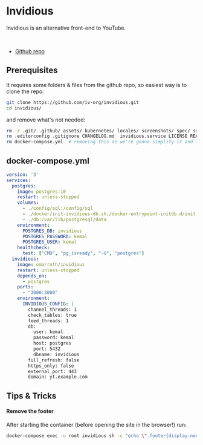 # Invidious

Invidious is an alternative front-end to YouTube.

<br>

- [Github repo](https://github.com/iv-org/invidious)

## Prerequisites
It requires some folders & files from the github repo, so easiest way is to clone the repo:
```sh
git clone https://github.com/iv-org/invidious.git
cd invidious/
```
and remove what's not needed:
```sh
rm -r .git/ .github/ assets/ kubernetes/ locales/ screenshots/ spec/ src/
rm .editorconfig .gitignore CHANGELOG.md  invidious.service LICENSE README.md shard.lock shard.yml TRANSLATION
rm docker-compose.yml  # removing this as we're gonna simplify it and let it use the prebuilt image from docker hub
```


## docker-compose.yml
```yml
version: '3'
services:
  postgres:
    image: postgres:10
    restart: unless-stopped
    volumes:
      - ./config/sql:/config/sql
      - ./docker/init-invidious-db.sh:/docker-entrypoint-initdb.d/init-invidious-db.sh
      - ./db:/var/lib/postgresql/data
    environment:
      POSTGRES_DB: invidious
      POSTGRES_PASSWORD: kemal
      POSTGRES_USER: kemal
    healthcheck:
      test: ["CMD", "pg_isready", "-U", "postgres"]
  invidious:
    image: omarroth/invidious
    restart: unless-stopped
    depends_on:
      - postgres
    ports:
      - "3000:3000"
    environment:
      INVIDIOUS_CONFIG: |
        channel_threads: 1
        check_tables: true
        feed_threads: 1
        db:
          user: kemal
          password: kemal
          host: postgres
          port: 5432
          dbname: invidious
        full_refresh: false
        https_only: false
        external_port: 443
        domain: yt.example.com
```


## Tips & Tricks

#### Remove the footer
After starting the container (before opening the site in the browser!) run:
```sh
docker-compose exec -u root invidious sh -c "echo \".footer{display:none;}\" >> /invidious/assets/css/default.css"
```
